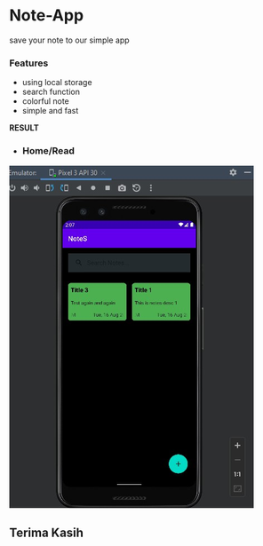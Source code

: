 # Note-App
save your note to our simple app

### Features
- using local storage
- search function
- colorful note
- simple and fast

**RESULT**<br>
- ### Home/Read
![alt text](https://github.com/DeadpoolSteinS/Note-App/blob/master/demo/notes-kotlin_1.jpg)<br>

## Terima Kasih
